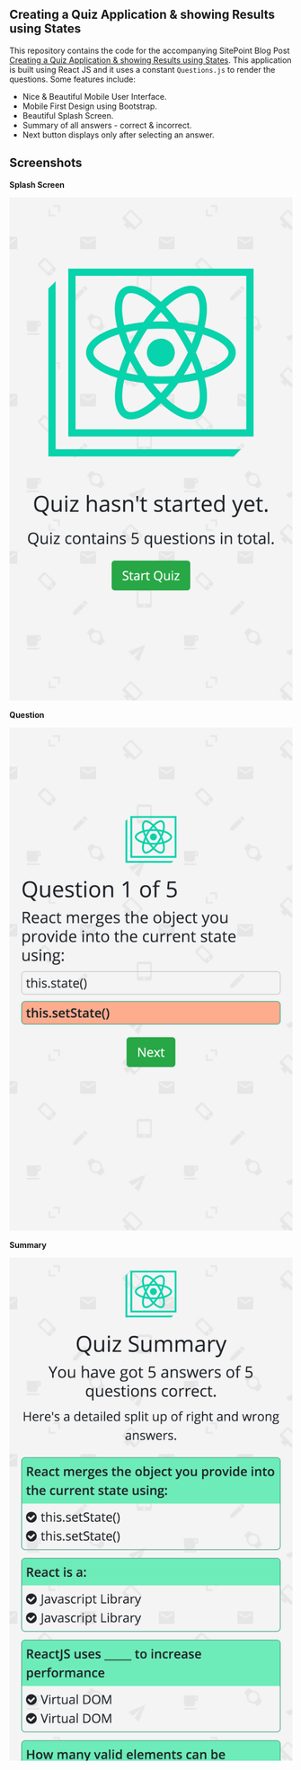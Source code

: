 ## Creating a Quiz Application & showing Results using States

This repository contains the code for the accompanying SitePoint Blog Post [Creating a Quiz Application & showing Results using States](https://blog.praveen.science/). This application is built using React JS and it uses a constant `Questions.js` to render the questions. Some features include:

- Nice & Beautiful Mobile User Interface.
- Mobile First Design using Bootstrap.
- Beautiful Splash Screen.
- Summary of all answers - correct & incorrect.
- Next button displays only after selecting an answer.

## Screenshots

**Splash Screen**

![Splash Screen](./Screenshots/Splash.png)

**Question**

![Question](./Screenshots/Question.png)

**Summary**

![Summary](./Screenshots/Summary.png)

